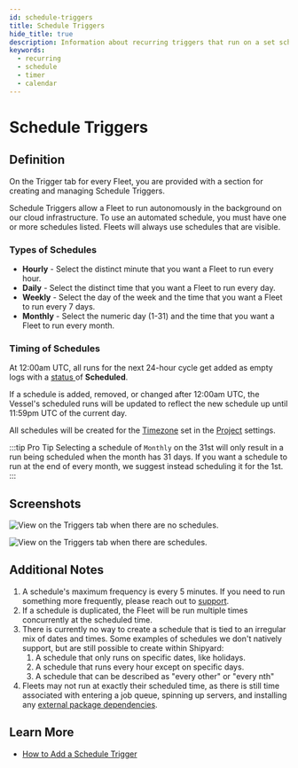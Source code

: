 ```yaml
---
id: schedule-triggers
title: Schedule Triggers
hide_title: true
description: Information about recurring triggers that run on a set schedule.
keywords:
  - recurring
  - schedule
  - timer
  - calendar
---
```


# Schedule Triggers

## Definition

On the Trigger tab for every Fleet, you are provided with a section for creating and managing Schedule Triggers.

Schedule Triggers allow a Fleet to run autonomously in the background on our cloud infrastructure. To use an automated schedule, you must have one or more schedules listed. Fleets will always use schedules that are visible.

### Types of Schedules

- **Hourly** - Select the distinct minute that you want a Fleet to run every hour.
- **Daily** - Select the distinct time that you want a Fleet to run every day.  
- **Weekly** - Select the day of the week and the time that you want a Fleet to run every 7 days.  
- **Monthly** - Select the numeric day \(1-31\) and the time that you want a Fleet to run every month.

### Timing of Schedules <a id="timing-of-scheduling"></a>

At 12:00am UTC, all runs for the next 24-hour cycle get added as empty logs with a [status ](../other-functions/status.md)of **Scheduled**.

If a schedule is added, removed, or changed after 12:00am UTC, the Vessel's scheduled runs will be updated to reflect the new schedule up until 11:59pm UTC of the current day.

All schedules will be created for the [Timezone](../other-functions/timestamps-and-timezones.md) set in the [Project](../projects.md) settings.

:::tip Pro Tip
Selecting a schedule of `Monthly` on the 31st will only result in a run being scheduled when the month has 31 days. If you want a schedule to run at the end of every month, we suggest instead scheduling it for the 1st.
:::

## Screenshots

![View on the Triggers tab when there are no schedules.](../../.gitbook/assets/no_schedule_triggers.png)

![View on the Triggers tab when there are schedules.](../../.gitbook/assets/multiple_schedule_triggers.png)

## Additional Notes

1. A schedule's maximum frequency is every 5 minutes. If you need to run something more frequently, please reach out to [support](mailto:support@shipyardapp.com).
2. If a schedule is duplicated, the Fleet will be run multiple times concurrently at the scheduled time.
3. There is currently no way to create a schedule that is tied to an irregular mix of dates and times. Some examples of schedules we don't natively support, but are still possible to create within Shipyard:
   1. A schedule that only runs on specific dates, like holidays.
   2. A schedule that runs every hour except on specific days.
   3. A schedule that can be described as "every other" or "every nth"
4. Fleets may not run at exactly their scheduled time, as there is still time associated with entering a job queue, spinning up servers, and installing any [external package dependencies](../packages/external-package-dependencies.md).

## Learn More

- [How to Add a Schedule Trigger](../../how-tos/triggers/add-schedule-trigger.md)
